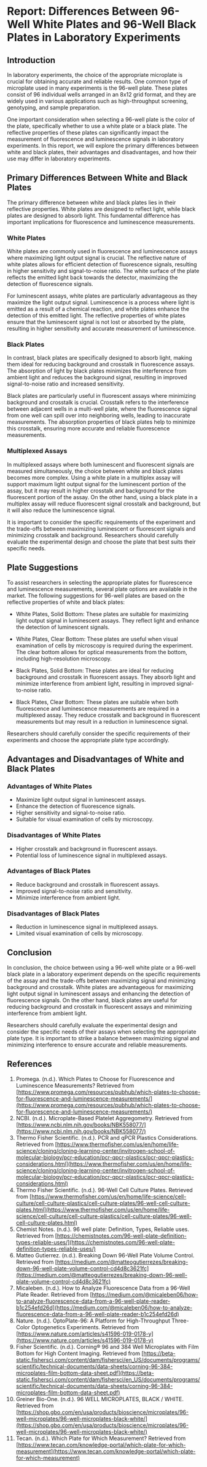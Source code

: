 # Report: Differences Between 96-Well White Plates and 96-Well Black Plates in Laboratory Experiments

## Introduction

In laboratory experiments, the choice of the appropriate microplate is crucial for obtaining accurate and reliable results. One common type of microplate used in many experiments is the 96-well plate. These plates consist of 96 individual wells arranged in an 8x12 grid format, and they are widely used in various applications such as high-throughput screening, genotyping, and sample preparation.

One important consideration when selecting a 96-well plate is the color of the plate, specifically whether to use a white plate or a black plate. The reflective properties of these plates can significantly impact the measurement of fluorescence and luminescence signals in laboratory experiments. In this report, we will explore the primary differences between white and black plates, their advantages and disadvantages, and how their use may differ in laboratory experiments.

## Primary Differences Between White and Black Plates

The primary difference between white and black plates lies in their reflective properties. White plates are designed to reflect light, while black plates are designed to absorb light. This fundamental difference has important implications for fluorescence and luminescence measurements.

### White Plates

White plates are commonly used in fluorescence and luminescence assays where maximizing light output signal is crucial. The reflective nature of white plates allows for efficient detection of fluorescence signals, resulting in higher sensitivity and signal-to-noise ratio. The white surface of the plate reflects the emitted light back towards the detector, maximizing the detection of fluorescence signals.

For luminescent assays, white plates are particularly advantageous as they maximize the light output signal. Luminescence is a process where light is emitted as a result of a chemical reaction, and white plates enhance the detection of this emitted light. The reflective properties of white plates ensure that the luminescent signal is not lost or absorbed by the plate, resulting in higher sensitivity and accurate measurement of luminescence.

### Black Plates

In contrast, black plates are specifically designed to absorb light, making them ideal for reducing background and crosstalk in fluorescence assays. The absorption of light by black plates minimizes the interference from ambient light and reduces the background signal, resulting in improved signal-to-noise ratio and increased sensitivity.

Black plates are particularly useful in fluorescent assays where minimizing background and crosstalk is crucial. Crosstalk refers to the interference between adjacent wells in a multi-well plate, where the fluorescence signal from one well can spill over into neighboring wells, leading to inaccurate measurements. The absorption properties of black plates help to minimize this crosstalk, ensuring more accurate and reliable fluorescence measurements.

### Multiplexed Assays

In multiplexed assays where both luminescent and fluorescent signals are measured simultaneously, the choice between white and black plates becomes more complex. Using a white plate in a multiplex assay will support maximum light output signal for the luminescent portion of the assay, but it may result in higher crosstalk and background for the fluorescent portion of the assay. On the other hand, using a black plate in a multiplex assay will reduce fluorescent signal crosstalk and background, but it will also reduce the luminescence signal.

It is important to consider the specific requirements of the experiment and the trade-offs between maximizing luminescent or fluorescent signals and minimizing crosstalk and background. Researchers should carefully evaluate the experimental design and choose the plate that best suits their specific needs.

## Plate Suggestions

To assist researchers in selecting the appropriate plates for fluorescence and luminescence measurements, several plate options are available in the market. The following suggestions for 96-well plates are based on the reflective properties of white and black plates:

- White Plates, Solid Bottom: These plates are suitable for maximizing light output signal in luminescent assays. They reflect light and enhance the detection of luminescent signals.

- White Plates, Clear Bottom: These plates are useful when visual examination of cells by microscopy is required during the experiment. The clear bottom allows for optical measurements from the bottom, including high-resolution microscopy.

- Black Plates, Solid Bottom: These plates are ideal for reducing background and crosstalk in fluorescent assays. They absorb light and minimize interference from ambient light, resulting in improved signal-to-noise ratio.

- Black Plates, Clear Bottom: These plates are suitable when both fluorescence and luminescence measurements are required in a multiplexed assay. They reduce crosstalk and background in fluorescent measurements but may result in a reduction in luminescence signal.

Researchers should carefully consider the specific requirements of their experiments and choose the appropriate plate type accordingly.

## Advantages and Disadvantages of White and Black Plates

### Advantages of White Plates

- Maximize light output signal in luminescent assays.
- Enhance the detection of fluorescence signals.
- Higher sensitivity and signal-to-noise ratio.
- Suitable for visual examination of cells by microscopy.

### Disadvantages of White Plates

- Higher crosstalk and background in fluorescent assays.
- Potential loss of luminescence signal in multiplexed assays.

### Advantages of Black Plates

- Reduce background and crosstalk in fluorescent assays.
- Improved signal-to-noise ratio and sensitivity.
- Minimize interference from ambient light.

### Disadvantages of Black Plates

- Reduction in luminescence signal in multiplexed assays.
- Limited visual examination of cells by microscopy.

## Conclusion

In conclusion, the choice between using a 96-well white plate or a 96-well black plate in a laboratory experiment depends on the specific requirements of the assay and the trade-offs between maximizing signal and minimizing background and crosstalk. White plates are advantageous for maximizing light output signal in luminescent assays and enhancing the detection of fluorescence signals. On the other hand, black plates are useful for reducing background and crosstalk in fluorescent assays and minimizing interference from ambient light.

Researchers should carefully evaluate the experimental design and consider the specific needs of their assays when selecting the appropriate plate type. It is important to strike a balance between maximizing signal and minimizing interference to ensure accurate and reliable measurements.

## References

1. Promega. (n.d.). Which Plates to Choose for Fluorescence and Luminescence Measurements? Retrieved from [https://www.promega.com/resources/pubhub/which-plates-to-choose-for-fluorescence-and-luminescence-measurements/](https://www.promega.com/resources/pubhub/which-plates-to-choose-for-fluorescence-and-luminescence-measurements/)
2. NCBI. (n.d.). Microplate-Based Platelet Aggregometry. Retrieved from [https://www.ncbi.nlm.nih.gov/books/NBK558077/](https://www.ncbi.nlm.nih.gov/books/NBK558077/)
3. Thermo Fisher Scientific. (n.d.). PCR and qPCR Plastics Considerations. Retrieved from [https://www.thermofisher.com/us/en/home/life-science/cloning/cloning-learning-center/invitrogen-school-of-molecular-biology/pcr-education/pcr-qpcr-plastics/pcr-qpcr-plastics-considerations.html](https://www.thermofisher.com/us/en/home/life-science/cloning/cloning-learning-center/invitrogen-school-of-molecular-biology/pcr-education/pcr-qpcr-plastics/pcr-qpcr-plastics-considerations.html)
4. Thermo Fisher Scientific. (n.d.). 96-Well Cell Culture Plates. Retrieved from [https://www.thermofisher.com/us/en/home/life-science/cell-culture/cell-culture-plastics/cell-culture-plates/96-well-cell-culture-plates.html](https://www.thermofisher.com/us/en/home/life-science/cell-culture/cell-culture-plastics/cell-culture-plates/96-well-cell-culture-plates.html)
5. Chemist Notes. (n.d.). 96 well plate: Definition, Types, Reliable uses. Retrieved from [https://chemistnotes.com/96-well-plate-definition-types-reliable-uses/](https://chemistnotes.com/96-well-plate-definition-types-reliable-uses/)
6. Matteo Gutierrez. (n.d.). Breaking Down 96-Well Plate Volume Control. Retrieved from [https://medium.com/@matteogutierrezes/breaking-down-96-well-plate-volume-control-cd4d8c3621fc](https://medium.com/@matteogutierrezes/breaking-down-96-well-plate-volume-control-cd4d8c3621fc)
7. Micaleben. (n.d.). How to Analyze Fluorescence Data from a 96-Well Plate Reader. Retrieved from [https://medium.com/@micaleben06/how-to-analyze-fluorescence-data-from-a-96-well-plate-reader-b1c254efd26d](https://medium.com/@micaleben06/how-to-analyze-fluorescence-data-from-a-96-well-plate-reader-b1c254efd26d)
8. Nature. (n.d.). OptoPlate-96: A Platform for High-Throughput Three-Color Optogenetics Experiments. Retrieved from [https://www.nature.com/articles/s41596-019-0178-y](https://www.nature.com/articles/s41596-019-0178-y)
9. Fisher Scientific. (n.d.). Corning® 96 and 384 Well Microplates with Film Bottom for High Content Imaging. Retrieved from [https://beta-static.fishersci.com/content/dam/fishersci/en_US/documents/programs/scientific/technical-documents/data-sheets/corning-96-384-microplates-film-bottom-data-sheet.pdf](https://beta-static.fishersci.com/content/dam/fishersci/en_US/documents/programs/scientific/technical-documents/data-sheets/corning-96-384-microplates-film-bottom-data-sheet.pdf)
10. Greiner Bio-One. (n.d.). 96 WELL MICROPLATES, BLACK / WHITE. Retrieved from [https://shop.gbo.com/en/usa/products/bioscience/microplates/96-well-microplates/96-well-microplates-black-white/](https://shop.gbo.com/en/usa/products/bioscience/microplates/96-well-microplates/96-well-microplates-black-white/)
11. Tecan. (n.d.). Which Plate for Which Measurement? Retrieved from [https://www.tecan.com/knowledge-portal/which-plate-for-which-measurement](https://www.tecan.com/knowledge-portal/which-plate-for-which-measurement)